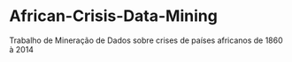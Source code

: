 # African-Crisis-Data-Mining
Trabalho de Mineração de Dados sobre crises de países africanos de 1860 à 2014

